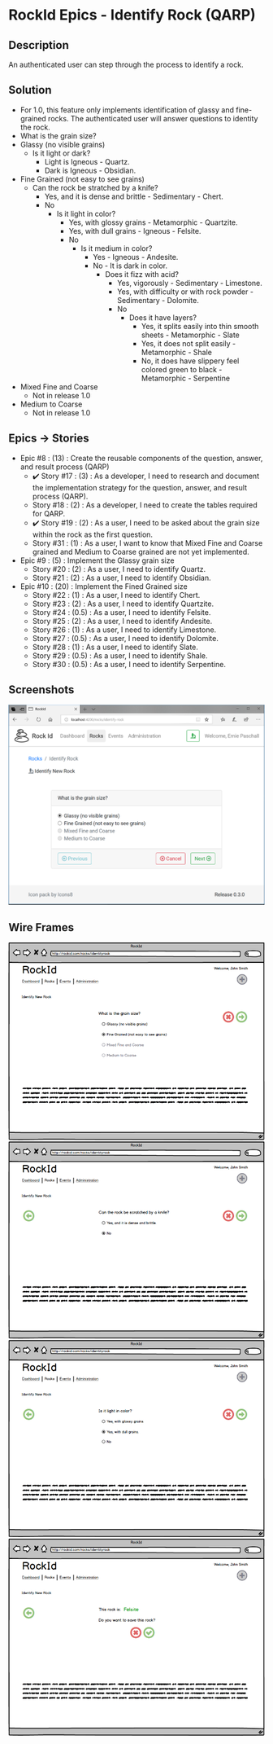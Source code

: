 # RockId Epics - Identify Rock (QARP) #

## Description ##

An authenticated user can step through the process to identify a rock.

## Solution ##

* For 1.0, this feature only implements identification of glassy and fine-grained rocks. The authenticated user will answer questions to identity the rock.
* What is the grain size?
* Glassy (no visible grains)
  * Is it light or dark?
    * Light is Igneous - Quartz.
    * Dark is Igneous - Obsidian.
* Fine Grained (not easy to see grains)
  * Can the rock be stratched by a knife?
    * Yes, and it is dense and brittle - Sedimentary - Chert.
    * No
      * Is it light in color?
        * Yes, with glossy grains - Metamorphic - Quartzite.
        * Yes, with dull grains - Igneous - Felsite.
        * No
          * Is it medium in color?
            * Yes - Igneous - Andesite.
            * No - It is dark in color.
              * Does it fizz with acid?
                * Yes, vigorously - Sedimentary - Limestone.
                * Yes, with difficulty or with rock powder - Sedimentary - Dolomite.
                * No
                  * Does it have layers?
                    * Yes, it splits easily into thin smooth sheets - Metamorphic - Slate
                    * Yes, it does not split easily - Metamorphic - Shale
                    * No, it does have slippery feel colored green to black - Metamorphic - Serpentine
* Mixed Fine and Coarse
  * Not in release 1.0
* Medium to Coarse
  * Not in release 1.0

## Epics -> Stories ##

* Epic #8 : (13) : Create the reusable components of the question, answer, and result process (QARP)
  * :heavy_check_mark: Story #17 : (3) : As a developer, I need to research and document the implementation strategy for the question, answer, and result process (QARP).
  * Story #18 : (2) : As a developer, I need to create the tables required for QARP.
  * :heavy_check_mark: Story #19 : (2) : As a user, I need to be asked about the grain size within the rock as the first question.
  * Story #31 : (1) : As a user, I want to know that Mixed Fine and Coarse grained and Medium to Coarse grained are not yet implemented.
* Epic #9 : (5) : Implement the Glassy grain size
  * Story #20 : (2) : As a user, I need to identify Quartz.
  * Story #21 : (2) : As a user, I need to identify Obsidian.
* Epic #10 : (20) : Implement the Fined Grained size
  * Story #22 : (1) : As a user, I need to identify Chert.
  * Story #23 : (2) : As a user, I need to identify Quartzite.
  * Story #24 : (0.5) : As a user, I need to identify Felsite.
  * Story #25 : (2) : As a user, I need to identify Andesite.
  * Story #26 : (1) : As a user, I need to identify Limestone.
  * Story #27 : (0.5) : As a user, I need to identify Dolomite.
  * Story #28 : (1) : As a user, I need to identify Slate.
  * Story #29 : (0.5) : As a user, I need to identify Shale.
  * Story #30 : (0.5) : As a user, I need to identify Serpentine.

## Screenshots ##

![What is the Grain Size?](https://github.com/erniep888/RockId/blob/master/Documents/screenshots/IdentifyNewRock-0.3.0.png?raw=true)

## Wire Frames ##

![What is the Grain Size?](https://github.com/erniep888/RockId/blob/master/Documents/wireframe-png/Identify%20Rock-GrainSize.png?raw=true)
![Can the rock be scratched by a knife?](https://github.com/erniep888/RockId/blob/master/Documents/wireframe-png/Identify%20Rock-Scratched.png?raw=true)
![Is it light in color?](https://github.com/erniep888/RockId/blob/master/Documents/wireframe-png/Identify%20Rock-LightColor.png?raw=true)
![Felsite Result](https://github.com/erniep888/RockId/blob/master/Documents/wireframe-png/Identify%20Rock-Felsite.png?raw=true)